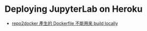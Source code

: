 # Deploying JupyterLab on Heroku

* [repo2docker 產生的 Dockerfile 不能用來 build locally](https://repo2docker.readthedocs.io/en/latest/faq.html#can-i-use-repo2docker-to-bootstrap-my-own-dockerfile)